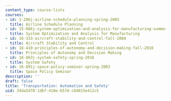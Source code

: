 ```yaml
---
content_type: course-lists
courses:
- id: 1-206j-airline-schedule-planning-spring-2003
  title: Airline Schedule Planning
- id: 15-066j-system-optimization-and-analysis-for-manufacturing-summer-2003
  title: System Optimization and Analysis for Manufacturing
- id: 16-333-aircraft-stability-and-control-fall-2004
  title: Aircraft Stability and Control
- id: 16-410-principles-of-autonomy-and-decision-making-fall-2010
  title: Principles of Autonomy and Decision Making
- id: 16-863j-system-safety-spring-2016
  title: System Safety
- id: 16-891j-space-policy-seminar-spring-2003
  title: Space Policy Seminar
description: ''
draft: false
title: 'Transportation: Automation and Safety'
uid: 34da5d78-1dbf-410e-b57d-c84015e411c5
---
```

